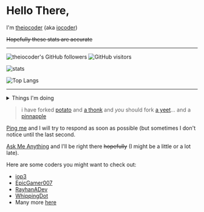 <!-- ### Hi there 👋 -->

<!--
**theiocoder/theiocoder** is a ✨ _special_ ✨ repository because its `README.md` (this file) appears on your GitHub profile.

Here are some ideas to get you started:

- 🔭 I’m currently working on ...
- 🌱 I’m currently learning ...
- 👯 I’m looking to collaborate on ...
- 🤔 I’m looking for help with ...
- 💬 Ask me about ...
- 📫 How to reach me: ...
- 😄 Pronouns: ...
- ⚡ Fun fact: ...
-->

# Hello There,
I'm [theiocoder](https://github.com/theiocoder) (aka [iocoder](https://replit.com/@iocoder))

<strike>Hopefully these stats are accurate</strike>

---
![theiocoder's GitHub followers](https://img.shields.io/github/followers/theiocoder?color=00bbbb&style=for-the-badge&logo=github&logoColor=fff) 
![GitHub visitors](https://visitor-badge-reloaded.herokuapp.com/badge?page_id=theiocoder.visitor.badge.reloaded&color=00bbbb&style=for-the-badge&logo=github)

![stats](https://github-readme-stats.vercel.app/api?username=theiocoder&include_all_commits=true&show_icons=true&theme=prussian&count_private=true&cache_seconds=1801)

![Top Langs](https://github-readme-stats.vercel.app/api/top-langs/?username=theiocoder&theme=prussian&layout=compact)

---
<details><summary>Things I'm doing</summary>
 
  - [x] Making things
  - [x] Breaking things
  - [x] Doing small projects <strike>that no one cares about</strike>
  - [x] Existing
  
</details>

> i have forked [potato](https://github.com/theiocoder/potato) and [a thonk](https://github.com/theiocoder/thonk) and *you* should fork [a yeet](https://github.com/theiocoder/yeet)... and a [pinnapple](https://github.com/theiocoder/Pinnapple)

[Ping me](https://github.com/theiocoder/Ping-me) and I will try to respond as soon as possible (but sometimes I don't notice until the last second.

[Ask Me Anything](https://github.com/theiocoder/AMA) and I'll be right there <strike>hopefully</strike> (I might be a little or a lot late).

Here are some coders you might want to check out:

 - [iop3](https://github.com/iop3/iop3#readme)
 - [EpicGamer007](https://github.com/EpicGamer007/EpicGamer007#readme)
 - [RayhanADev](https://github.com/RayhanADev/RayhanADev#readme)
 - [WhippingDot](https://github.com/WhippingDot/WhippingDot#readme)
 - Many more [here](https://github.com/orgs/Repl-it-Coders/people)
